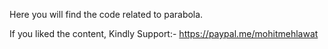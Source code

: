 Here you will find the code related to parabola.

If you liked the content, Kindly Support:- https://paypal.me/mohitmehlawat
